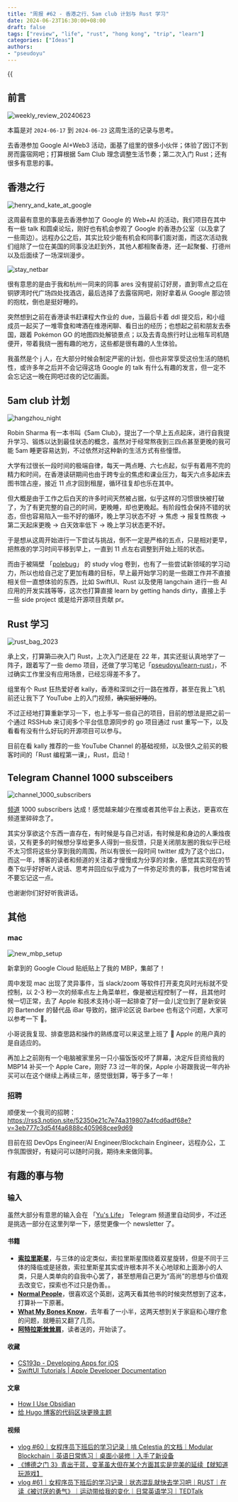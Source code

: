 ```yaml
---
title: "周报 #62 - 香港之行、5am club 计划与 Rust 学习"
date: 2024-06-23T16:30:00+08:00
draft: false
tags: ["review", "life", "rust", "hong kong", "trip", "learn"]
categories: ["Ideas"]
authors:
- "pseudoyu"
---
```


{{<audio src="audios/photograph.mp3" caption="《Photograph - Ed Sheeran》" >}}

## 前言

![weekly_review_20240623](https://image.pseudoyu.com/images/weekly_review_20240623.png)

本篇是对 `2024-06-17` 到 `2024-06-23` 这周生活的记录与思考。

去香港参加 Google AI+Web3 活动，面基了组里的很多小伙伴；体验了因订不到房而露宿网吧；打算根据 5am Club 理念调整生活节奏；第二次入门 Rust；还有很多有意思的事。

## 香港之行

![henry_and_kate_at_google](https://image.pseudoyu.com/images/henry_and_kate_at_google.jpg)

这周最有意思的事是去香港参加了 Google 的 Web+AI 的活动，我们项目在其中有一些 talk 和圆桌论坛，刚好也有机会参观了 Google 的香港办公室（以及拿了一些周边）。远程办公之后，其实比较少能有机会和同事们面对面，而这次活动我们组除了一位在美国的同事没法赶到外，其他人都相聚香港，还一起聚餐、打德州以及后面续了一场深圳漫步。

![stay_netbar](https://image.pseudoyu.com/images/stay_netbar.jpg)

很有意思的是由于我和杭州一同来的同事 ares 没有提前订好房，直到零点之后在铜锣湾时代广场四处找酒店，最后选择了去露宿网吧，刚好拿着从 Google 那边领的抱枕，倒也是挺好睡的。

突然想到之前在香港读书赶课程大作业的 due，当最后卡着 ddl 提交后，和小组成员一起买了一堆零食和啤酒在维港闲聊、看日出的经历；也想起之前和朋友去泰国，跟着 Pokémon GO 的地图四处解锁景点；以及去青岛旅行时让出租车司机随便开，带着我绕一圈有趣的地方，这些都是很有趣的人生体验。

我虽然是个 j 人，在大部分时候会制定严密的计划，但也非常享受这份生活的随机性，或许多年之后并不会记得这场 Google 的 talk 有什么有趣的发言，但一定不会忘记这一晚在网吧过夜的记忆画面。

## 5am club 计划

![hangzhou_night](https://image.pseudoyu.com/images/hangzhou_night.jpg)

Robin Sharma 有一本书叫《5am Club》，提出了一个早上五点起床，进行自我提升学习、锻炼以达到最佳状态的概念，虽然对于经常熬夜到三四点甚至更晚的我可能 5am 睡更容易达到，不过依然对这种新的生活方式有些憧憬。

大学有过很长一段时间的极端自律，每天一两点睡、六七点起，似乎有着用不完的精力和时间，在香港读研期间也由于跨专业的焦虑和课业压力，每天六点多起床去图书馆占座，接近 11 点才回到租屋，循环往复却也乐在其中。

但大概是由于工作之后白天的许多时间天然被占据，似乎这样的习惯很快被打破了，为了有更完整的自己的时间，更晚睡，却也更晚起。有阶段性会保持不错的状态，但也容易陷入一些不好的循环，晚上学习状态不好 -> 焦虑 -> 报复性熬夜 -> 第二天起床更晚 -> 白天效率低下 -> 晚上学习状态更不好。

于是想从这周开始进行一下尝试与挑战，倒不一定是严格的五点，只是相对更早，把熬夜的学习时间平移到早上，一直到 11 点左右调整到开始上班的状态。

而由于被隔壁 「[polebug](https://space.bilibili.com/58078997)」 的 study vlog 卷到，也有了一些尝试新领域的学习动力，所以也给自己定了更加有趣的目标，早上最开始学习的是一些跟工作并不直接相关但一直想体验的东西，比如 SwiftUI、Rust 以及使用 langchain 进行一些 AI 应用的开发实践等等，这次也打算直接 learn by getting hands dirty，直接上手一些 side project 或是给开源项目贡献 pr。

## Rust 学习

![rust_bag_2023](https://image.pseudoyu.com/images/rust_bag_2023.jpg)

承上文，打算~~第二次~~入门 Rust，上次入门还是在 22 年，其实还挺认真地学了一阵子，跟着写了一些 demo 项目，还做了学习笔记「[pseudoyu/learn-rust](https://github.com/pseudoyu/learn-rust)」，不过确实工作里没有应用场景，已经忘得差不多了。

组里有个 Rust 狂热爱好者 kally，香港和深圳之行一路在推荐，甚至在我上飞机前还让我下了 YouTube 上的入门视频，~~确实挺好睡的~~。

不过正经地打算重新学习一下，也上手写一些自己的项目，目前的想法是把之前一个通过 RSSHub 来订阅多个平台信息源同步的 go 项目通过 rust 重写一下，以及看看有没有什么好玩的开源项目可以参与。

目前在看 kally 推荐的一些 YouTube Channel 的基础视频，以及很久之前买的极客时间的「Rust 编程第一课」，Rust，启动！

## Telegram Channel 1000 subsceibers

![channel_1000_subscribers](https://image.pseudoyu.com/images/channel_1000_subscribers.jpg)

[频道](https://t.me/pseudoyulife) 1000 subscribers 达成！感觉越来越少在推或者其他平台上表达，更喜欢在频道里碎碎念了。

其实分享欲这个东西一直存在，有时候是与自己对话，有时候是和身边的人秉烛夜谈，又有更多的时候想分享给更多人得到一些反馈，只是关闭朋友圈的我似乎已经不太习惯将这些分享到我的周围，所以有很长一段时间 twitter 成为了这个出口，而这一年，博客的读者和频道的关注着才慢慢成为分享的对象，感觉其实现在的节奏下似乎好好听人说话、思考并回应似乎成为了一件弥足珍贵的事，我也时常告诫不要忘记这一点。

也谢谢你们好好听我讲话。

## 其他

### mac

![new_mbp_setup](https://image.pseudoyu.com/images/new_mbp_setup.jpg)

新拿到的 Google Cloud 贴纸贴上了我的 MBP，集邮了！

周中发现 mac 出现了灵异事件，当 slack/zoom 等软件打开麦克风时光标就不受控制，以 2-3 秒一次的频率点左上角菜单栏，像是被远程控制了一样，且其他时候一切正常，去了 Apple 和技术支持小哥一起排查了好一会儿定位到了是新安装的 Bartender 的替代品 iBar 导致的，据评论区说 Barbee 也有这个问题，大家可以参考一下 🫡。

小哥说我复现、排查思路和操作的熟练度可以来这里上班了 🤣 Apple 的用户真的是自适应的。

再加上之前刚有一个电脑被家里另一只小猫饭饭咬坏了屏幕，决定斥巨资给我的 MBP14 补买一个 Apple Care，刚好 7.3 过一年的保，Apple 小哥跟我说一年内补买可以在这个继续上再续三年，感觉很划算，等于多了一年！

### 招聘

顺便发一个我司的招聘：https://rss3.notion.site/52350e21c7e74a319807a4fcd6adf68e?v=3eb777c3d54f4a6888c405968cee9d69

目前在招 DevOps Engineer/AI Engineer/Blockchain Engineer，远程办公，工作氛围很好，有疑问可以随时问我，期待未来做同事。

## 有趣的事与物

### 输入

虽然大部分有意思的输入会在 「[Yu's Life](https://t.me/pseudoyulife)」 Telegram 频道里自动同步，不过还是挑选一部分在这里列举一下，感觉更像一个 newsletter 了。

#### 书籍

- [**索拉里斯星**](https://book.douban.com/subject/35049755/)，与三体的设定类似，索拉里斯星围绕着双星旋转，但是不同于三体的降临或是拯救，索拉里斯星其实或许根本并不关心地球和上面渺小的人类，只是人类单向的自我中心罢了，甚至想用自己更为“高尚”的思想与价值观去改变它，探索也不过只是伪善。。
- [**Normal People**](https://book.douban.com/subject/34453257/)，很喜欢这个英剧，这两天看其他书的时候突然想到了这本，打算补一下原著。
- [**What My Bones Know**](https://book.douban.com/subject/35754687/)，去年看了一小半，这两天想到关于家庭和心理疗愈的问题，就睡前又翻了几页。
- [**阿特拉斯耸耸肩**](https://book.douban.com/subject/33445309/)，读者送的，开始读了。

#### 收藏

- [CS193p - Developing Apps for iOS](https://cs193p.sites.stanford.edu/2023)
- [SwiftUI Tutorials | Apple Developer Documentation](https://developer.apple.com/tutorials/swiftui)

#### 文章

- [How I Use Obsidian](https://macwright.com/2024/06/16/how-i-use-obsidian)
- [给 Hugo 博客的代码区块更换主题](https://blog.douchi.space/blog-code-syntax-highlighting/)

#### 视频

- [vlog #60｜女程序员下班后的学习记录｜啃 Celestia 的文档｜Modular Blockchain｜英语日常练习｜桌面小装修｜入手了新设备](https://www.bilibili.com/video/BV1Jr421F7W9)
- [《博德之门 3》青出于蓝，变革虽大但在某个方面其实是完美的延续【就知道玩游戏】](https://www.bilibili.com/video/BV1CS411A7xw)
- [vlog #61｜女程序员下班后的学习记录｜状态混乱就快去学习吧｜RUST｜在读《被讨厌的勇气》｜运动带给我的变化｜日常英语学习｜TEDTalk](https://www.bilibili.com/video/BV1L1421k7bK)
